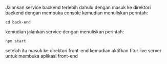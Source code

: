 Jalankan service backend terlebih dahulu dengan masuk ke direktori backend dengan membuka console kemudian menuliskan perintah:

```
cd back-end
```

kemudian jalankan service dengan menuliskan perintah:

```
npm start
```

setelah itu masuk ke direktori front-end kemudian aktifkan fitur live server untuk membuka aplikasi front-end